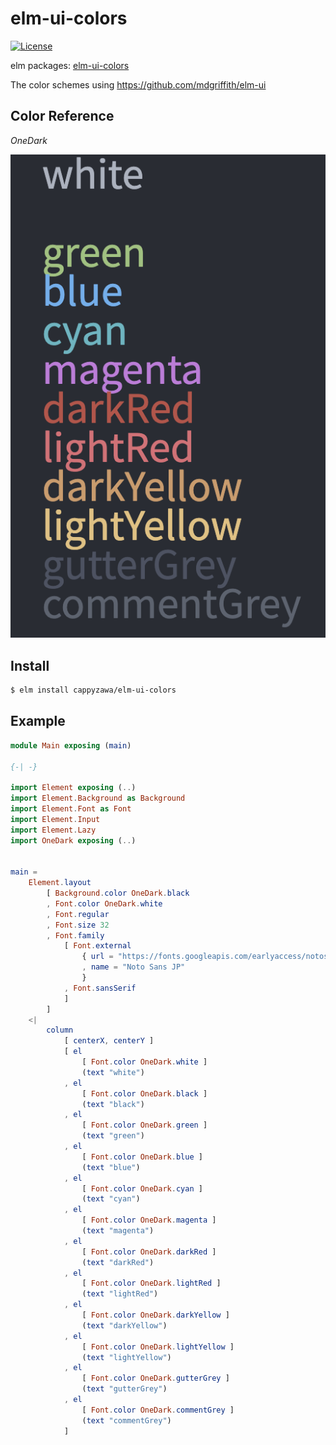 # elm-ui-colors
[![License](https://img.shields.io/badge/License-BSD%203--Clause-blue.svg)](https://opensource.org/licenses/BSD-3-Clause)

elm packages: [elm\-ui\-colors](https://package.elm-lang.org/packages/cappyzawa/elm-ui-colors/latest/)

The color schemes using https://github.com/mdgriffith/elm-ui

## Color Reference
*OneDark*

![](https://raw.githubusercontent.com/cappyzawa/demo/master/elm-ui-onedark/color.png)

## Install
```bash
$ elm install cappyzawa/elm-ui-colors
```

## Example

```elm
module Main exposing (main)

{-| -}

import Element exposing (..)
import Element.Background as Background
import Element.Font as Font
import Element.Input
import Element.Lazy
import OneDark exposing (..)


main =
    Element.layout
        [ Background.color OneDark.black
        , Font.color OneDark.white
        , Font.regular
        , Font.size 32
        , Font.family
            [ Font.external
                { url = "https://fonts.googleapis.com/earlyaccess/notosansjp.css"
                , name = "Noto Sans JP"
                }
            , Font.sansSerif
            ]
        ]
    <|
        column
            [ centerX, centerY ]
            [ el
                [ Font.color OneDark.white ]
                (text "white")
            , el
                [ Font.color OneDark.black ]
                (text "black")
            , el
                [ Font.color OneDark.green ]
                (text "green")
            , el
                [ Font.color OneDark.blue ]
                (text "blue")
            , el
                [ Font.color OneDark.cyan ]
                (text "cyan")
            , el
                [ Font.color OneDark.magenta ]
                (text "magenta")
            , el
                [ Font.color OneDark.darkRed ]
                (text "darkRed")
            , el
                [ Font.color OneDark.lightRed ]
                (text "lightRed")
            , el
                [ Font.color OneDark.darkYellow ]
                (text "darkYellow")
            , el
                [ Font.color OneDark.lightYellow ]
                (text "lightYellow")
            , el
                [ Font.color OneDark.gutterGrey ]
                (text "gutterGrey")
            , el
                [ Font.color OneDark.commentGrey ]
                (text "commentGrey")
            ]
```

